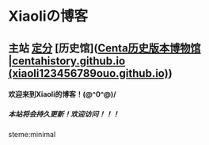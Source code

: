 # Xiaoliの博客

## 主站                    [定分](https://xiaoli123456789ouo.github.io/diffint.github.io/)             [历史馆]([Centa历史版本博物馆 |centahistory.github.io (xiaoli123456789ouo.github.io)](https://xiaoli123456789ouo.github.io/centahistory.github.io/))

#### 欢迎来到Xiaoli的博客！\(@^0^@)/

##### 本站将会持久更新！欢迎访问！！！
steme:minimal

